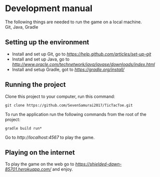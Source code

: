 # **Development manual**  

The following things are needed to run the game on a local machine.  
	Git, Java, Gradle  

## **Setting up the environment**  

* Install and set up Git, go to *https://help.github.com/articles/set-up-git*  
* Install and set up Java, go to *http://www.oracle.com/technetwork/java/javase/downloads/index.html*  
* Install and setup Gradle, got to *https://gradle.org/install/*  

## **Running the project**

Clone this project to your computer, run this command:  
```
git clone https://github.com/SevenSamurai2017/TicTacToe.git
```

To run the application run the following commands from the root of the project:  
```
gradle build run*  
```

Go to *http://localhost:4567* to play the game.  

## **Playing on the internet** 

To play the game on the web go to *https://shielded-dawn-85701.herokuapp.com/* and enjoy.  